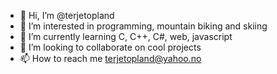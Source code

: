 - 👋 Hi, I’m @terjetopland
- 👀 I’m interested in programming, mountain biking and skiing
- 🌱 I’m currently learning C, C++, C#, web, javascript
- 💞️ I’m looking to collaborate on cool projects
- 📫 How to reach me terjetopland@yahoo.no

<!---
terjetopland/terjetopland is a ✨ special ✨ repository because its `README.md` (this file) appears on your GitHub profile.
You can click the Preview link to take a look at your changes.
--->
